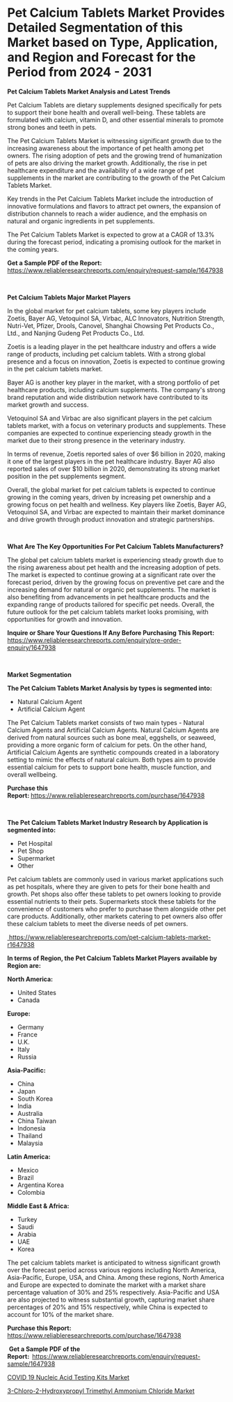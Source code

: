 <p><h1>Pet Calcium Tablets Market Provides Detailed Segmentation of this Market based on Type, Application, and Region and Forecast for the Period from 2024 - 2031</h1></p><p><strong>Pet Calcium Tablets Market Analysis and Latest Trends</strong></p>
<p><p>Pet Calcium Tablets are dietary supplements designed specifically for pets to support their bone health and overall well-being. These tablets are formulated with calcium, vitamin D, and other essential minerals to promote strong bones and teeth in pets.</p><p>The Pet Calcium Tablets Market is witnessing significant growth due to the increasing awareness about the importance of pet health among pet owners. The rising adoption of pets and the growing trend of humanization of pets are also driving the market growth. Additionally, the rise in pet healthcare expenditure and the availability of a wide range of pet supplements in the market are contributing to the growth of the Pet Calcium Tablets Market.</p><p>Key trends in the Pet Calcium Tablets Market include the introduction of innovative formulations and flavors to attract pet owners, the expansion of distribution channels to reach a wider audience, and the emphasis on natural and organic ingredients in pet supplements.</p><p>The Pet Calcium Tablets Market is expected to grow at a CAGR of 13.3% during the forecast period, indicating a promising outlook for the market in the coming years.</p></p>
<p><strong>Get a Sample PDF of the Report:&nbsp;</strong> <a href="https://www.reliableresearchreports.com/enquiry/request-sample/1647938">https://www.reliableresearchreports.com/enquiry/request-sample/1647938</a></p>
<p>&nbsp;</p>
<p><strong>Pet Calcium Tablets Major Market Players</strong></p>
<p><p>In the global market for pet calcium tablets, some key players include Zoetis, Bayer AG, Vetoquinol SA, Virbac, ALC Innovators, Nutrition Strength, Nutri-Vet, Pfizer, Drools, Canovel, Shanghai Chowsing Pet Products Co., Ltd., and Nanjing Gudeng Pet Products Co., Ltd.</p><p>Zoetis is a leading player in the pet healthcare industry and offers a wide range of products, including pet calcium tablets. With a strong global presence and a focus on innovation, Zoetis is expected to continue growing in the pet calcium tablets market.</p><p>Bayer AG is another key player in the market, with a strong portfolio of pet healthcare products, including calcium supplements. The company's strong brand reputation and wide distribution network have contributed to its market growth and success.</p><p>Vetoquinol SA and Virbac are also significant players in the pet calcium tablets market, with a focus on veterinary products and supplements. These companies are expected to continue experiencing steady growth in the market due to their strong presence in the veterinary industry.</p><p>In terms of revenue, Zoetis reported sales of over $6 billion in 2020, making it one of the largest players in the pet healthcare industry. Bayer AG also reported sales of over $10 billion in 2020, demonstrating its strong market position in the pet supplements segment.</p><p>Overall, the global market for pet calcium tablets is expected to continue growing in the coming years, driven by increasing pet ownership and a growing focus on pet health and wellness. Key players like Zoetis, Bayer AG, Vetoquinol SA, and Virbac are expected to maintain their market dominance and drive growth through product innovation and strategic partnerships.</p></p>
<p>&nbsp;</p>
<p><strong>What Are The Key Opportunities For Pet Calcium Tablets Manufacturers?</strong></p>
<p><p>The global pet calcium tablets market is experiencing steady growth due to the rising awareness about pet health and the increasing adoption of pets. The market is expected to continue growing at a significant rate over the forecast period, driven by the growing focus on preventive pet care and the increasing demand for natural or organic pet supplements. The market is also benefiting from advancements in pet healthcare products and the expanding range of products tailored for specific pet needs. Overall, the future outlook for the pet calcium tablets market looks promising, with opportunities for growth and innovation.</p></p>
<p><strong>Inquire or Share Your Questions If Any Before Purchasing This Report:</strong> <a href="https://www.reliableresearchreports.com/enquiry/pre-order-enquiry/1647938">https://www.reliableresearchreports.com/enquiry/pre-order-enquiry/1647938</a></p>
<p>&nbsp;</p>
<p><strong>Market Segmentation</strong></p>
<p><strong>The Pet Calcium Tablets Market Analysis by types is segmented into:</strong></p>
<p><ul><li>Natural Calcium Agent</li><li>Artificial Calcium Agent</li></ul></p>
<p><p>The Pet Calcium Tablets market consists of two main types - Natural Calcium Agents and Artificial Calcium Agents. Natural Calcium Agents are derived from natural sources such as bone meal, eggshells, or seaweed, providing a more organic form of calcium for pets. On the other hand, Artificial Calcium Agents are synthetic compounds created in a laboratory setting to mimic the effects of natural calcium. Both types aim to provide essential calcium for pets to support bone health, muscle function, and overall wellbeing.</p></p>
<p><strong>Purchase this Report:&nbsp;</strong><a href="https://www.reliableresearchreports.com/purchase/1647938">https://www.reliableresearchreports.com/purchase/1647938</a></p>
<p>&nbsp;</p>
<p><strong>The Pet Calcium Tablets Market Industry Research by Application is segmented into:</strong></p>
<p><ul><li>Pet Hospital</li><li>Pet Shop</li><li>Supermarket</li><li>Other</li></ul></p>
<p><p>Pet calcium tablets are commonly used in various market applications such as pet hospitals, where they are given to pets for their bone health and growth. Pet shops also offer these tablets to pet owners looking to provide essential nutrients to their pets. Supermarkets stock these tablets for the convenience of customers who prefer to purchase them alongside other pet care products. Additionally, other markets catering to pet owners also offer these calcium tablets to meet the diverse needs of pet owners.</p></p>
<p><a href="https://www.reliableresearchreports.com/pet-calcium-tablets-market-r1647938">&nbsp;https://www.reliableresearchreports.com/pet-calcium-tablets-market-r1647938</a></p>
<p><strong>In terms of Region, the Pet Calcium Tablets Market Players available by Region are:</strong></p>
<p>
    <p> <strong> North America: </strong>
        <ul>
            <li>United States</li>
            <li>Canada</li>
        </ul>
        </p> 
    <p> <strong> Europe: </strong>
        <ul>
            <li>Germany</li>
            <li>France</li>
            <li>U.K.</li>
            <li>Italy</li>
            <li>Russia</li>
        </ul>
        </p> 
    <p> <strong> Asia-Pacific: </strong>
        <ul>
            <li>China</li>
            <li>Japan</li>
            <li>South Korea</li>
            <li>India</li>
            <li>Australia</li>
            <li>China Taiwan</li>
            <li>Indonesia</li>
            <li>Thailand</li>
            <li>Malaysia</li>
        </ul>
        </p> 
    <p> <strong> Latin America: </strong>
        <ul>
            <li>Mexico</li>
            <li>Brazil</li>
            <li>Argentina Korea</li>
            <li>Colombia</li>
        </ul>
        </p> 
    <p> <strong> Middle East & Africa: </strong>
        <ul>
            <li>Turkey</li>
            <li>Saudi</li>
            <li>Arabia</li>
            <li>UAE</li>
            <li>Korea</li>
        </ul>
    </p>
    </p>
<p><p>The pet calcium tablets market is anticipated to witness significant growth over the forecast period across various regions including North America, Asia-Pacific, Europe, USA, and China. Among these regions, North America and Europe are expected to dominate the market with a market share percentage valuation of 30% and 25% respectively. Asia-Pacific and USA are also projected to witness substantial growth, capturing market share percentages of 20% and 15% respectively, while China is expected to account for 10% of the market share.</p></p>
<p><strong>Purchase this Report: </strong><a href="https://www.reliableresearchreports.com/purchase/1647938">https://www.reliableresearchreports.com/purchase/1647938</a></p>
<p>&nbsp;<strong>Get a Sample PDF of the Report:&nbsp;&nbsp;</strong><a href="https://www.reliableresearchreports.com/enquiry/request-sample/1647938">https://www.reliableresearchreports.com/enquiry/request-sample/1647938</a></p>
<p><strong></strong></p>
<p><p><a href="https://view.publitas.com/reportprime-1/covid-19-nucleic-acid-testing-kits-market-exploring-market-share-market-trends-and-future-growth/">COVID 19 Nucleic Acid Testing Kits Market</a></p><p><a href="https://issuu.com/reportprime-2/docs/3-chloro-2-hydroxypropyl-trimethyl-ammonium-chlori">3-Chloro-2-Hydroxypropyl Trimethyl Ammonium Chloride Market</a></p></p>